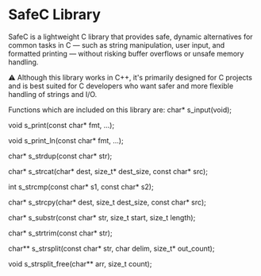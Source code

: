 # SafeC Library
SafeC is a lightweight C library that provides safe, dynamic alternatives for common tasks in C — such as string manipulation, user input, and formatted printing — without risking buffer overflows or unsafe memory handling.

⚠️ Although this library works in C++, it's primarily designed for C projects and is best suited for C developers who want safer and more flexible handling of strings and I/O.

Functions which are included on this library are:
char* s_input(void);

void s_print(const char* fmt, ...);

void s_print_ln(const char* fmt, ...);

char* s_strdup(const char* str);

char* s_strcat(char* dest, size_t* dest_size, const char* src);

int s_strcmp(const char* s1, const char* s2);

char* s_strcpy(char* dest, size_t dest_size, const char* src);

char* s_substr(const char* str, size_t start, size_t length);

char* s_strtrim(const char* str);

char** s_strsplit(const char* str, char delim, size_t* out_count);

void s_strsplit_free(char** arr, size_t count);
